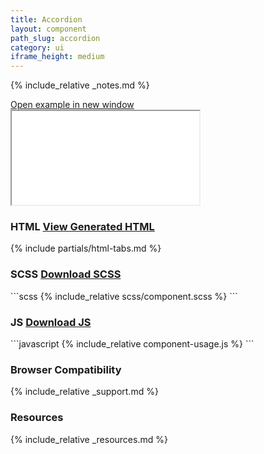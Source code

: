 ```yaml
---
title: Accordion
layout: component
path_slug: accordion
category: ui
iframe_height: medium
---
```


{% include_relative _notes.md %}

<div class="cf">
	<a href="{{ site.baseurl }}/component/{{ page.path_slug }}/example.html" target="_blank" class="example-link">Open example in new window</a>
</div><!--/.cf-->

<iframe {% if page.iframe_height %}class="h-{{ page.iframe_height }}"{% endif %} src="{{ site.baseurl }}/component/{{ page.path_slug }}/example.html"></iframe>

<h3>HTML <a href="component.html" target="_blank">View Generated HTML</a></h3>

{% include partials/html-tabs.md %}

<h3>SCSS <a href="scss/component.scss" target="_blank">Download SCSS</a></h3>
```scss
{% include_relative scss/component.scss %}
```

<h3>JS <a href="component.js" target="_blank">Download JS</a></h3>
```javascript
{% include_relative component-usage.js %}
```

<h3>Browser Compatibility</h3>

{% include_relative _support.md %}

<h3>Resources</h3>

{% include_relative _resources.md %}
